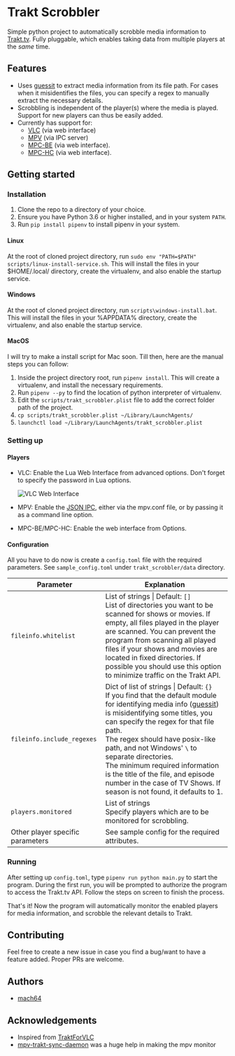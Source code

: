 # Trakt Scrobbler
Simple python project to automatically scrobble media information to [Trakt.tv](https://trakt.tv). Fully pluggable, which enables taking data from multiple players at the *same* time.

## Features
+ Uses [guessit](https://github.com/guessit-io/guessit) to extract media information from its file path. For cases when it misidentifies the files, you can specify a regex to manually extract the necessary details.
+ Scrobbling is independent of the player(s) where the media is played. Support for new players can thus be easily added.
+ Currently has support for:
	+ [VLC](https://www.videolan.org/vlc/) (via web interface)
	+ [MPV](https://mpv.io) (via IPC server)
	+ [MPC-BE](https://sourceforge.net/projects/mpcbe/) (via web interface).
	+ [MPC-HC](https://mpc-hc.org) (via web interface).

## Getting started
### Installation
1. Clone the repo to a directory of your choice.
2. Ensure you have Python 3.6 or higher installed, and in your system `PATH`.
3. Run `pip install pipenv` to install pipenv in your system.

#### Linux
At the root of cloned project directory, run `sudo env "PATH=$PATH" scripts/linux-install-service.sh`. This will install the files in your $HOME/.local/ directory, create the virtualenv, and also enable the startup service.

#### Windows
At the root of cloned project directory, run `scripts\windows-install.bat`. This will install the files in your %APPDATA% directory, create the virtualenv, and also enable the startup service.

#### MacOS
I will try to make a install script for Mac soon. Till then, here are the manual steps you can follow:
1. Inside the project directory root, run `pipenv install`. This will create a virtualenv, and install the necessary requirements.
2. Run `pipenv --py` to find the location of python interpreter of virtualenv. 
3. Edit the `scripts/trakt_scrobbler.plist` file to add the correct folder path of the project.
4. `cp scripts/trakt_scrobbler.plist ~/Library/LaunchAgents/`
5. `launchctl load ~/Library/LaunchAgents/trakt_scrobbler.plist`

### Setting up
#### Players
+ VLC: Enable the Lua Web Interface from advanced options. Don't forget to specify the password in Lua options.

	![VLC Web Interface](https://wiki.videolan.org/images/thumb/VLC_2.0_Activate_HTTP.png/450px-VLC_2.0_Activate_HTTP.png)

+ MPV: Enable the [JSON IPC](https://mpv.io/manual/master/#json-ipc), either via the mpv.conf file, or by passing it as a command line option.

+ MPC-BE/MPC-HC: Enable the web interface from Options.

#### Configuration
All you have to do now is create a `config.toml` file with the required parameters. See `sample_config.toml` under `trakt_scrobbler/data` directory.

Parameter | Explanation |
--------- | -----------
`fileinfo.whitelist`| List of strings \| Default: `[]` <br> List of directories you want to be scanned for shows or movies. If empty, all files played in the player are scanned. You can prevent the program from scanning all played files if your shows and movies are located in fixed directories. If possible you should use this option to minimize traffic on the Trakt API.
`fileinfo.include_regexes`| Dict of list of strings \| Default: `{}` <br> If you find that the default module for identifying media info ([guessit](https://github.com/guessit-io/guessit)) is misidentifying some titles, you can specify the regex for that file path. <br> The regex should have posix-like path, and not Windows' `\` to separate directories. <br>The minimum required information is the title of the file, and episode number in the case of TV Shows. If season is not found, it defaults to 1.
`players.monitored`| List of strings <br> Specify players which are to be monitored for scrobbling.
Other player specific parameters| See sample config for the required attributes.

### Running
After setting up `config.toml`, type `pipenv run python main.py` to start the program.
During the first run, you will be prompted to authorize the program to access the Trakt.tv API. Follow the steps on screen to finish the process.

That's it! Now the program will automatically monitor the enabled players for media information, and scrobble the relevant details to Trakt.

## Contributing
Feel free to create a new issue in case you find a bug/want to have a feature added. Proper PRs are welcome.

## Authors
+ [mach64](https://www.github.com/mach64)

## Acknowledgements
+ Inspired from [TraktForVLC](https://github.com/XaF/TraktForVLC)
+ [mpv-trakt-sync-daemon](https://github.com/stareInTheAir/mpv-trakt-sync-daemon) was a huge help in making the mpv monitor